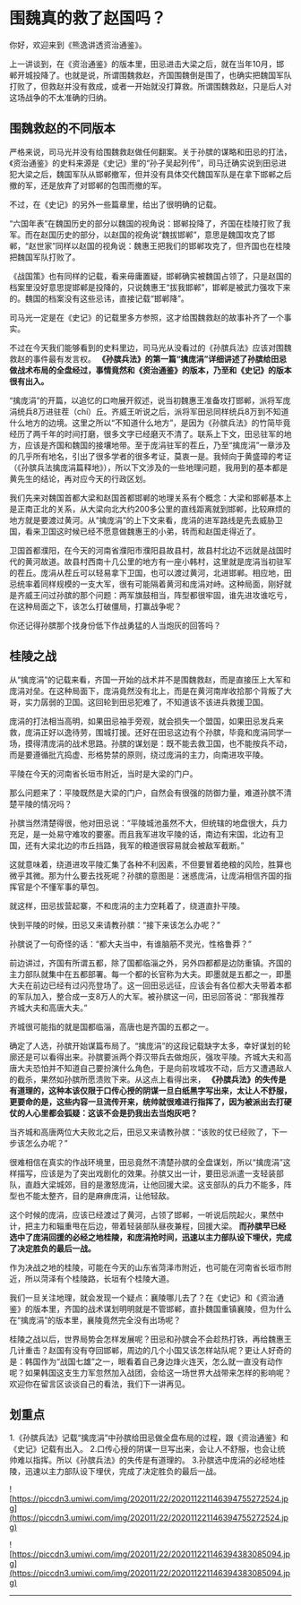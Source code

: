 # 围魏真的救了赵国吗？

你好，欢迎来到《熊逸讲透资治通鉴》。

上一讲谈到，在《资治通鉴》的版本里，田忌进击大梁之后，就在当年10月，邯郸开城投降了。也就是说，所谓围魏救赵，齐国围魏倒是围了，也确实把魏国军队打败了，但救赵并没有救成，或者一开始就没打算救。所谓围魏救赵，只是后人对这场战争的不太准确的归纳。

## 围魏救赵的不同版本

严格来说，司马光并没有给围魏救赵做任何翻案。关于孙膑的谋略和田忌的打法，《资治通鉴》的史料来源是《史记》里的“孙子吴起列传”，司马迁确实说到田忌进犯大梁之后，魏国军队从邯郸撤军，但并没有具体交代魏国军队是在拿下邯郸之后撤的军，还是放弃了对邯郸的包围而撤的军。

不过，在《史记》的另外一些篇章里，给出了很明确的记载。

“六国年表”在魏国历史的部分以魏国的视角说：邯郸投降了，齐国在桂陵打败了我军。而在赵国历史的部分，以赵国的视角说“魏拔邯郸”，意思是魏国攻克了邯郸，“赵世家”同样以赵国的视角说：魏惠王把我们的邯郸攻克了，但齐国也在桂陵把魏国军队打败了。

《战国策》也有同样的记载，看来毋庸置疑，邯郸确实被魏国占领了，只是赵国的档案里没好意思提邯郸是投降的，只说魏惠王“拔我邯郸”，邯郸是被武力强攻下来的。魏国的档案没有这些忌讳，直接记载“邯郸降”。

司马光一定是在《史记》的记载里多方参照，这才给围魏救赵的故事补齐了一个事实。

不过在今天我们能够看到的史料里边，司马光从没看过的《孙膑兵法》应该对围魏救赵的事件最有发言权。 **《孙膑兵法》的第一篇“擒庞涓”详细讲述了孙膑给田忌做战术布局的全盘经过，事情竟然和《资治通鉴》的版本，乃至和《史记》的版本很有出入。**

“擒庞涓”的开篇，以追忆的口吻展开叙述，说当初魏惠王准备攻打邯郸，派将军庞涓统兵8万进驻茬（chí）丘。齐威王听说之后，派将军田忌同样统兵8万到不知道什么地方的边境。这里之所以“不知道什么地方”，是因为《孙膑兵法》的竹简毕竟经历了两千年的时间打磨，很多文字已经磨灭不清了。联系上下文，田忌驻军的地方，应该是齐国和魏国的接壤地带。至于庞涓驻军的茬丘，乃至“擒庞涓”一章涉及的几乎所有地名，引出了很多学者的很多考证，莫衷一是。我倾向于黄盛璋的考证（《孙膑兵法擒庞涓篇释地》），所以下文涉及的一些地理问题，我用到的基本都是黄先生的结论，再对应今天的行政区划。

我们先来对魏国首都大梁和赵国首都邯郸的地理关系有个概念：大梁和邯郸基本上是正南正北的关系，从大梁向北大约200多公里的直线距离就到邯郸，比较麻烦的地方就是要渡过黄河。从“擒庞涓”的上下文来看，庞涓的进军路线是先去威胁卫国，看来卫国这时候已经不愿意做魏惠王的小弟，转而和赵国走得近了。

卫国首都濮阳，在今天的河南省濮阳市濮阳县故县村，故县村北边不远就是战国时代的黄河故道。故县村西南十几公里的地方有一座小韩村，这里就是庞涓当初驻军的茬丘。庞涓从茬丘可以轻易拿下卫国，也可以渡过黄河，北进邯郸。相应地，田忌统率着同样规模的一支大军，很有可能隔着黄河和庞涓对峙。这种局面，刚好就是齐威王问过孙膑的那个问题：两军旗鼓相当，阵型都很牢固，谁先进攻谁吃亏，在这种局面之下，该怎么打破僵局，打赢战争呢？

你还记得孙膑那个找身份低下作战勇猛的人当炮灰的回答吗？

## 桂陵之战

从“擒庞涓”的记载来看，齐国一开始的战术并不是围魏救赵，而是直接压上大军和庞涓对垒。在这种局面下，庞涓竟然没有北上，而是在黄河南岸收拾那个背叛了大哥，实力孱弱的卫国。这回轮到田忌犯难了，不知道该不该进兵救援卫国。

庞涓的打法相当高明，如果田忌袖手旁观，就会损失一个盟国，如果田忌发兵来救，庞涓正好以逸待劳，围城打援。还好在田忌这边有个孙膑，毕竟和庞涓同学一场，摸得清庞涓的战术思路。孙膑的谋划是：既不能去救卫国，也不能按兵不动，而是要遵循批亢捣虚、形格势禁的原则，绕过庞涓的主力，向南进攻平陵。

平陵在今天的河南省长垣市附近，当时是大梁的门户。

那么问题来了：平陵既然是大梁的门户，自然会有很强的防御力量，难道孙膑不清楚平陵的情况吗？

孙膑当然清楚得很，他对田忌说：“平陵城池虽然不大，但统辖的地盘很大，兵力充足，是一处易守难攻的要塞。而且我军进攻平陵的话，南边有宋国，北边有卫国，还有大梁北边的市丘挡路，我军的粮道很容易就会被敌军截断。”

这就意味着，绕道进攻平陵汇集了各种不利因素，不但要冒着绝粮的风险，胜算也微乎其微。那为什么要去找死呢？孙膑的意图是：迷惑庞涓，让庞涓相信齐国的指挥官是个不懂军事的草包。

就这样，田忌拔营起寨，不和庞涓的主力空耗着了，绕道直扑平陵。

快到平陵的时候，田忌又来请教孙膑：“接下来该怎么办呢？”

孙膑说了一句奇怪的话：“都大夫当中，有谁脑筋不灵光，性格鲁莽？”

前边讲过，齐国有所谓五都，除了国都临淄之外，另外四都都是边防重镇。齐国的主力部队就集中在五都部署。每一个都的长官称为大夫。即墨就是五都之一，即墨大夫在前边已经有过闪亮登场了。这一回田忌远征，应该会有各位都大夫带着本都的军队加入，整合成一支8万人的大军。被孙膑这一问，田忌回答说：“那我推荐齐城大夫和高唐大夫。”

齐城很可能指的就是国都临淄，高唐也是齐国的五都之一。

确定了人选，孙膑开始谋篇布局了。“擒庞涓”的这段记载缺字太多，幸好谋划的轮廓还是可以看得出来。孙膑要派两个莽汉带兵去做炮灰，强攻平陵。齐城大夫和高唐大夫恐怕并不知道自己要扮演什么角色，于是向前攻城攻不动，后方又遭遇敌人的截杀，果然如孙膑所愿溃败下来。从这点上看得出来， **《孙膑兵法》的失传是有道理的，这种本该仅限于口传心授的阴谋一旦白纸黑字写出来，太让人不舒服，更要命的是，这些内容一旦流传开来，统帅就很难进行指挥了，因为被派出去打硬仗的人心里都会狐疑：这该不会是扔我出去当炮灰吧？**

当齐城和高唐两位大夫败北之后，田忌又来请教孙膑：“该败的仗已经败了，下一步该怎么办呢？”

很难相信在真实的作战环境里，田忌竟然不清楚孙膑的全盘谋划，所以“擒庞涓”这样描写，应该是为了突出戏剧化的效果。孙膑又出一计，要田忌派遣一支轻装部队，直趋大梁城郊，目的是激怒庞涓，让他回援大梁。这支部队的兵力不能多，阵型也不能太整齐，目的是麻痹庞涓，让他轻敌。

这个时候的庞涓，应该已经渡过了黄河，占领了邯郸，一听说后院起火，果然中计，把主力和辎重甩在后边，带着轻装部队昼夜兼程，回援大梁。 **而孙膑早已经选中了庞涓回援的必经之地桂陵，和庞涓抢时间，迅速以主力部队设下埋伏，完成了决定胜负的最后一战。**

作为决战之地的桂陵，可能在今天的山东省菏泽市附近，也可能在河南省长垣市附近，所以菏泽有个桂陵路，长垣有个桂陵大道。

我们一旦关注地理，就会发现一个疑点：襄陵哪儿去了？在《史记》和《资治通鉴》的版本里，齐国的战术谋划明明就是不管邯郸，直扑魏国重镇襄陵，但为什么在“擒庞涓”的版本里，襄陵竟然完全没有出场呢？

桂陵之战以后，世界局势会怎样发展呢？田忌和孙膑会不会趁热打铁，再给魏惠王几计重击？赵国有没有夺回邯郸，周边的几个小国又该怎样站队呢？更让人好奇的是：韩国作为“战国七雄”之一，眼看着自己身边烽火连天，怎么就一直没有动作呢？如果韩国这支生力军忽然加入战团，会给这一场世界大战带来怎样的影响呢？欢迎你在留言区谈谈自己的看法，我们下一讲再见。

## 划重点

1.《孙膑兵法》记载“擒庞涓”中孙膑给田忌做全盘布局的过程，跟《资治通鉴》和《史记》记载有出入。
2.口传心授的阴谋一旦写出来，会让人不舒服，也会让统帅难以指挥。所以《孙膑兵法》的失传是有道理的。
3.孙膑选中庞涓的必经地桂陵，迅速以主力部队设下埋伏，完成了决定胜负的最后一战。

![https://piccdn3.umiwi.com/img/202011/22/202011221146394755272524.jpg](https://piccdn3.umiwi.com/img/202011/22/202011221146394755272524.jpg)

![https://piccdn3.umiwi.com/img/202011/22/202011221146394383085094.jpg](https://piccdn3.umiwi.com/img/202011/22/202011221146394383085094.jpg)

---
